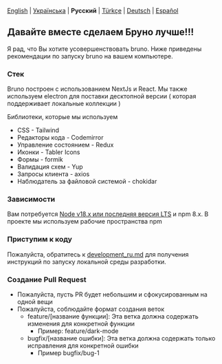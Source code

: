 [English](/contributing.md) | [Українська](/contributing_ua.md) | **Русский** | [Türkçe](/contributing_tr.md) | [Deutsch](/contributing_de.md) | [Español](/contributing_es.md)

## Давайте вместе сделаем Бруно лучше!!!

Я рад, что Вы хотите усовершенствовать bruno. Ниже приведены рекомендации по запуску bruno на вашем компьютере.

### Стек

Bruno построен с использованием NextJs и React. Мы также используем electron для поставки десктопной версии ( которая поддерживает локальные коллекции )

Библиотеки, которые мы используем

- CSS - Tailwind
- Редакторы кода - Codemirror
- Управление состоянием - Redux
- Иконки - Tabler Icons
- Формы - formik
- Валидация схем - Yup
- Запросы клиента - axios
- Наблюдатель за файловой системой - chokidar

### Зависимости

Вам потребуется [Node v18.x или последняя версия LTS](https://nodejs.org/en/) и npm 8.x. В проекте мы используем рабочие пространства npm

### Приступим к коду

Пожалуйста, обратитесь к [development_ru.md](docs/development_ru.md) для получения инструкций по запуску локальной среды разработки.

### Создание Pull Request

- Пожалуйста, пусть PR будет небольшим и сфокусированным на одной вещи
- Пожалуйста, соблюдайте формат создания веток
  - feature/[название функции]: Эта ветка должна содержать изменения для конкретной функции
    - Пример: feature/dark-mode
  - bugfix/[название ошибки]: Эта ветка должна содержать только исправления для конкретной ошибки
    - Пример bugfix/bug-1
